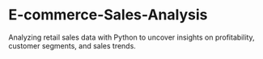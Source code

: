 # E-commerce-Sales-Analysis
Analyzing retail sales data with Python to uncover insights on profitability, customer segments, and sales trends.
